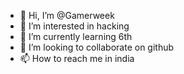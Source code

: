 - 👋 Hi, I’m @Gamerweek 
- 👀 I’m interested in hacking
- 🌱 I’m currently learning 6th
- 💞️ I’m looking to collaborate on github
- 📫 How to reach me in india

<!---
Gamerweek/Gamerweek is a ✨ special ✨ repository because its `README.md` (this file) appears on your GitHub profile.
You can click the Preview link to take a look at your changes.
--->

